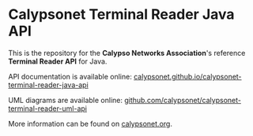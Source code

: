 # Calypsonet Terminal Reader Java API

This is the repository for the **Calypso Networks Association**'s reference **Terminal Reader API** for Java.

API documentation is available online: [calypsonet.github.io/calypsonet-terminal-reader-java-api](https://calypsonet.github.io/calypsonet-terminal-reader-java-api)

UML diagrams are available online: [github.com/calypsonet/calypsonet-terminal-reader-uml-api](https://github.com/calypsonet/calypsonet-terminal-reader-uml-api)

More information can be found on [calypsonet.org](http://calypsonet.org).
